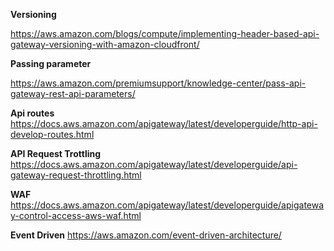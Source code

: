 **Versioning**

https://aws.amazon.com/blogs/compute/implementing-header-based-api-gateway-versioning-with-amazon-cloudfront/

**Passing parameter**

https://aws.amazon.com/premiumsupport/knowledge-center/pass-api-gateway-rest-api-parameters/

**Api routes**
https://docs.aws.amazon.com/apigateway/latest/developerguide/http-api-develop-routes.html


**API Request Trottling**
https://docs.aws.amazon.com/apigateway/latest/developerguide/api-gateway-request-throttling.html

**WAF**
https://docs.aws.amazon.com/apigateway/latest/developerguide/apigateway-control-access-aws-waf.html

**Event Driven**
https://aws.amazon.com/event-driven-architecture/


